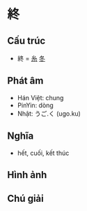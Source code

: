 # 終

## Cấu trúc
* 終 = [糸](糸.md) [冬](冬.md)

## Phát âm

* Hán Việt: chung
* PinYin: dòng
* Nhật: うご.く (ugo.ku)

## Nghĩa

* hết, cuối, kết thúc

## Hình ảnh

## Chú giải

<script>window.HANZI_FIELD='終';</script>